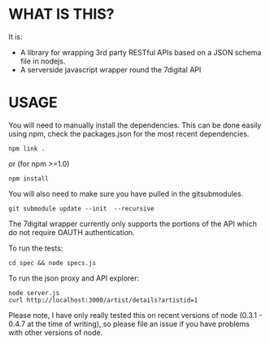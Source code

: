 WHAT IS THIS?
=============

It is:

* A library for wrapping 3rd party RESTful APIs based on a JSON schema file in 
nodejs.
* A serverside javascript wrapper round the 7digital API

USAGE
=====

You will need to manually install the dependencies.  This can be done easily using npm, 
check the packages.json for the most recent dependencies.

    npm link .

or (for npm >=1.0)

    npm install

You will also need to make sure you have pulled in the gitsubmodules.

    git submodule update --init  --recursive

The 7digital wrapper currently only supports the portions of the API which
do not require OAUTH authentication.

To run the tests:

    cd spec && node specs.js

To run the json proxy and API explorer:

    node server.js
    curl http://localhost:3000/artist/details?artistid=1
    
Please note, I have only really tested this on recent versions of node (0.3.1 - 
0.4.7 at the time of writing), so please file an issue if you have problems with 
other versions of node.


